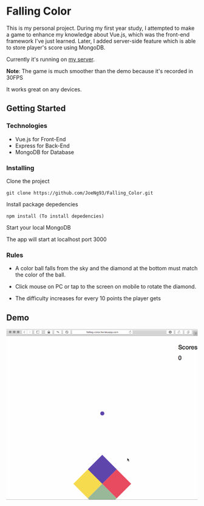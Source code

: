 # Falling Color

This is my personal project. During my first year study, I attempted to make a game to enhance my knowledge about Vue.js, which was the front-end framework I've just learned. Later, I added server-side feature which is able to store player's score using MongoDB.

Currently it's running on [my server](http://falling-color.joehub.fi).

**Note**: The game is much smoother than the demo because it's recorded in 30FPS

It works great on any devices.


## Getting Started

### Technologies
- Vue.js for Front-End
- Express for Back-End
- MongoDB for Database

### Installing
Clone the project
```
git clone https://github.com/JoeNg93/Falling_Color.git
```

Install package depedencies
```
npm install (To install depedencies)
```

Start your local MongoDB

The app will start at localhost port 3000

### Rules
- A color ball falls from the sky and the diamond at the bottom must match the color of the ball.

- Click mouse on PC or tap to the screen on mobile to rotate the diamond.

- The difficulty increases for every 10 points the player gets

## Demo
![Demo](./screenshots/Demo.gif)
